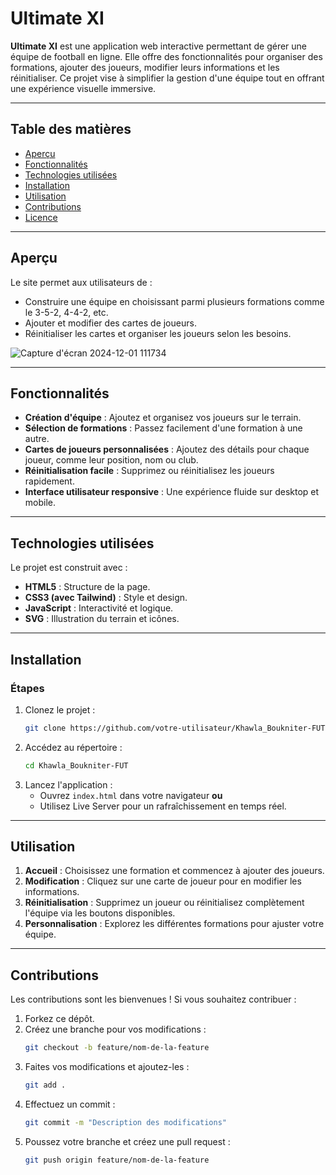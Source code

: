 # Ultimate XI

**Ultimate XI** est une application web interactive permettant de gérer une équipe de football en ligne. Elle offre des fonctionnalités pour organiser des formations, ajouter des joueurs, modifier leurs informations et les réinitialiser. Ce projet vise à simplifier la gestion d'une équipe tout en offrant une expérience visuelle immersive.

---

## Table des matières
- [Aperçu](#aperçu)
- [Fonctionnalités](#fonctionnalités)
- [Technologies utilisées](#technologies-utilisées)
- [Installation](#installation)
- [Utilisation](#utilisation)
- [Contributions](#contributions)
- [Licence](#licence)

---

## Aperçu
Le site permet aux utilisateurs de :
- Construire une équipe en choisissant parmi plusieurs formations comme le 3-5-2, 4-4-2, etc.
- Ajouter et modifier des cartes de joueurs.
- Réinitialiser les cartes et organiser les joueurs selon les besoins.

![Capture d'écran 2024-12-01 111734](https://github.com/user-attachments/assets/48792bfb-2519-45ca-a75d-e6b1b8b6175e)


---

## Fonctionnalités
- **Création d'équipe** : Ajoutez et organisez vos joueurs sur le terrain.
- **Sélection de formations** : Passez facilement d'une formation à une autre.
- **Cartes de joueurs personnalisées** : Ajoutez des détails pour chaque joueur, comme leur position, nom ou club.
- **Réinitialisation facile** : Supprimez ou réinitialisez les joueurs rapidement.
- **Interface utilisateur responsive** : Une expérience fluide sur desktop et mobile.

---

## Technologies utilisées
Le projet est construit avec :
- **HTML5** : Structure de la page.
- **CSS3 (avec Tailwind)** : Style et design.
- **JavaScript** : Interactivité et logique.
- **SVG** : Illustration du terrain et icônes.

---

## Installation

### Étapes
1. Clonez le projet :
    ```bash
    git clone https://github.com/votre-utilisateur/Khawla_Boukniter-FUT.git
    ```
2. Accédez au répertoire :
    ```bash
    cd Khawla_Boukniter-FUT
    ```
3. Lancez l'application :
    - Ouvrez `index.html` dans votre navigateur **ou**
    - Utilisez Live Server pour un rafraîchissement en temps réel.

---

## Utilisation
1. **Accueil** : Choisissez une formation et commencez à ajouter des joueurs.
2. **Modification** : Cliquez sur une carte de joueur pour en modifier les informations.
3. **Réinitialisation** : Supprimez un joueur ou réinitialisez complètement l'équipe via les boutons disponibles.
4. **Personnalisation** : Explorez les différentes formations pour ajuster votre équipe.

---

## Contributions
Les contributions sont les bienvenues ! Si vous souhaitez contribuer :
1. Forkez ce dépôt.
2. Créez une branche pour vos modifications :
    ```bash
    git checkout -b feature/nom-de-la-feature
    ```
3. Faites vos modifications et ajoutez-les :
    ```bash
    git add .
    ```
4. Effectuez un commit :
    ```bash
    git commit -m "Description des modifications"
    ```
5. Poussez votre branche et créez une pull request :
    ```bash
    git push origin feature/nom-de-la-feature
    ```
